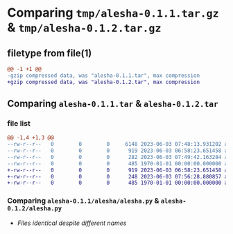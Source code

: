 # Comparing `tmp/alesha-0.1.1.tar.gz` & `tmp/alesha-0.1.2.tar.gz`

## filetype from file(1)

```diff
@@ -1 +1 @@
-gzip compressed data, was "alesha-0.1.1.tar", max compression
+gzip compressed data, was "alesha-0.1.2.tar", max compression
```

## Comparing `alesha-0.1.1.tar` & `alesha-0.1.2.tar`

### file list

```diff
@@ -1,4 +1,3 @@
--rw-r--r--   0        0        0     6148 2023-06-03 07:48:13.931202 alesha-0.1.1/alesha/.DS_Store
--rw-r--r--   0        0        0      919 2023-06-03 06:58:23.651458 alesha-0.1.1/alesha/alesha.py
--rw-r--r--   0        0        0      282 2023-06-03 07:49:42.163284 alesha-0.1.1/pyproject.toml
--rw-r--r--   0        0        0      485 1970-01-01 00:00:00.000000 alesha-0.1.1/PKG-INFO
+-rw-r--r--   0        0        0      919 2023-06-03 06:58:23.651458 alesha-0.1.2/alesha.py
+-rw-r--r--   0        0        0      248 2023-06-03 07:56:28.880857 alesha-0.1.2/pyproject.toml
+-rw-r--r--   0        0        0      485 1970-01-01 00:00:00.000000 alesha-0.1.2/PKG-INFO
```

### Comparing `alesha-0.1.1/alesha/alesha.py` & `alesha-0.1.2/alesha.py`

 * *Files identical despite different names*

